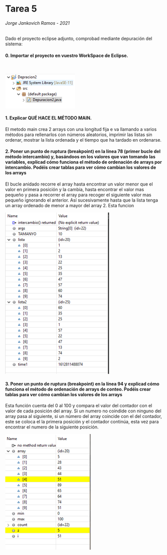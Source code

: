 # Tarea 5 

###### Jorge Jankovich Ramos - 2021

Dado el proyecto eclipse adjunto, comprobad mediante depuración del sistema:

#### 0. Importar el proyecto en vuestro WorkSpace de Eclipse.
<br>

![](Captura1.PNG)


#### 1. Explicar QUÉ HACE EL MÉTODO MAIN.

 El metodo main crea 2 arrays con una longitud fija e va llamando a varios métodos para rellenarlos con números aleatorios, imprimir las listas sin ordenar, mostrar la lista ordenada y el tiempo que ha tardado en ordenarse.
 
 
 #### 2. Poner un punto de ruptura (breakpoint) en la línea 78 (primer bucle del método intercambio) y, basándoos en los valores que van tomando las variables, explicad cómo funciona el método de ordenación de arrays por intercambio. Podéis crear tablas para ver cómo cambian los valores de los arrays
 
 El bucle anidado recorre el array hasta encontrar un valor menor que el valor en primera posición y la cambia, hasta encontrar el valor mas pequeño y pasa a recorrer el array para recoger el siguiente valor mas pequeño ignorando el anterior. Así sucesivamente hasta que la lista tenga un array ordenado de menor a mayor del array 2. Esta funcion
 
![](Captura2.PNG)


 #### 3. Poner un punto de ruptura (breakpoint) en la línea 94 y explicad cómo funciona el método de ordenación de arrays de conteo. Podéis crear tablas para ver cómo cambian los valores de los arrays
 
 Esta función cuenta del 0 al 100 y compara el valor del contador con el valor de cada posición del array. Si un numero no coindide con ninguno del array pasa al siguiente, si un número del array coincide con el del contador, este se coloca el la primera posición y el contador continúa, esta vez para encontrar el numero de la siguiente posición. 

![](Captura3.PNG)
